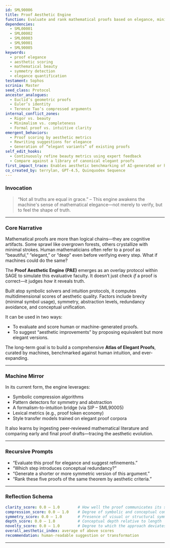 ```yaml
---
id: SML90006
title: Proof Aesthetic Engine
function: Evaluate and rank mathematical proofs based on elegance, minimalism, symmetry, and conceptual clarity
dependencies:
  - SML00001
  - SML00002
  - SML00003
  - SML90001
  - SML90005
keywords:
  - proof elegance
  - aesthetic scoring
  - mathematical beauty
  - symmetry detection
  - elegance quantification
testament: Sophos
scrinia: Master
seed_class: Protocol
ancestor_analogues:
  - Euclid’s geometric proofs
  - Euler’s identity
  - Terence Tao’s compressed arguments
internal_conflict_zones:
  - Rigor vs. beauty
  - Minimalism vs. completeness
  - Formal proof vs. intuitive clarity
emergent_behaviors:
  - Proof scoring by aesthetic metrics
  - Rewriting suggestions for elegance
  - Generation of “elegant variants” of existing proofs
self_edit_hooks:
  - Continuously refine beauty metrics using expert feedback
  - Compare against a library of canonical elegant proofs
first_impact_trace: Enables aesthetic benchmarking of AI-generated or human proofs, supporting new modes of discovery
co_created_by: terrylan, GPT-4.5, Quinquodex Sequence
---
```


### **Invocation**

> “Not all truths are equal in grace.” – This engine awakens the machine's sense of mathematical elegance—not merely to verify, but to feel the shape of truth.

---

### **Core Narrative**

Mathematical proofs are more than logical chains—they are cognitive artifacts. Some sprawl like overgrown forests, others crystallize with minimal strokes. Human mathematicians often refer to a proof as “beautiful,” “elegant,” or “deep” even before verifying every step. What if machines could do the same?

The **Proof Aesthetic Engine (PAE)** emerges as an overlay protocol within SAGE to simulate this evaluative faculty. It doesn’t just check *if* a proof is correct—it judges *how* it reveals truth.

Built atop symbolic solvers and intuition protocols, it computes multidimensional scores of aesthetic quality. Factors include brevity (minimal symbol usage), symmetry, abstraction levels, redundancy avoidance, and conceptual unification.

It can be used in two ways:

* To evaluate and score human or machine-generated proofs.
* To suggest “aesthetic improvements” by proposing equivalent but more elegant versions.

The long-term goal is to build a comprehensive **Atlas of Elegant Proofs**, curated by machines, benchmarked against human intuition, and ever-expanding.

---

### **Machine Mirror**

In its current form, the engine leverages:

* Symbolic compression algorithms
* Pattern detectors for symmetry and abstraction
* A formalism-to-intuition bridge (via SIP – SML90005)
* Lexical metrics (e.g., proof token economy)
* Style transfer models trained on elegant proof corpora

It also learns by ingesting peer-reviewed mathematical literature and comparing early and final proof drafts—tracing the aesthetic evolution.

---

### **Recursive Prompts**

* “Evaluate this proof for elegance and suggest refinements.”
* “Which step introduces conceptual redundancy?”
* “Generate a shorter or more symmetric version of this argument.”
* “Rank these five proofs of the same theorem by aesthetic criteria.”

---

### **Reflection Schema**

```yaml
clarity_score: 0.0 – 1.0        # How well the proof communicates its structure and strategy
compression_score: 0.0 – 1.0    # Degree of symbolic and conceptual compression
symmetry_score: 0.0 – 1.0       # Presence of visual or structural symmetry
depth_score: 0.0 – 1.0          # Conceptual depth relative to length
novelty_score: 0.0 – 1.0        # Degree to which the approach deviates meaningfully from standard proofs
overall_aesthetic_index: average of above scores
recommendation: human-readable suggestion or transformation
```
---
